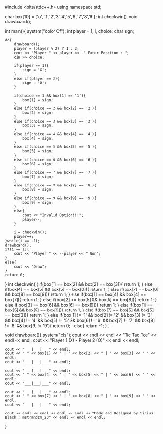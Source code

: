 #include <bits/stdc++.h>
using namespace std;

char box[10] = {'o', '1','2','3','4','5','6','7','8','9'};
int checkwin();
void drawboard();

int main(){
    system("color Cf");
    int player = 1, i, choice;
    char sign;

    do{
        drawboard();
        player = (player % 2) ? 1 : 2;
        cout << "Player " << player <<  " Enter Position : ";
        cin >> choice;

        if(player == 1){
            sign = 'X';
        }
        else if(player == 2){
            sign = 'O';
        }

        if(choice == 1 && box[1] == '1'){
            box[1] = sign;
        }
        else if(choice == 2 && box[2] == '2'){
            box[2] = sign;
        }
        else if(choice == 3 && box[3] == '3'){
            box[3] = sign;
        }
        else if(choice == 4 && box[4] == '4'){
            box[4] = sign;
        }
        else if(choice == 5 && box[5] == '5'){
            box[5] = sign;
        }
        else if(choice == 6 && box[6] == '6'){
            box[6] = sign;
        }
        else if(choice == 7 && box[7] == '7'){
            box[7] = sign;
        }
        else if(choice == 8 && box[8] == '8'){
            box[8] = sign;
        }
        else if(choice == 9 && box[9] == '9'){
            box[9] = sign;
        }
        else{
            cout << "Invalid Option!!!";
            player--;
        }

        i = checkwin();
        player++;
    }while(i == -1);
    drawboard();
    if(i == 1){
        cout << "Player " << --player << " Won";
    }
    else{
        cout << "Draw";
    }
    return 0;
}
int checkwin(){
    if(box[1] == box[2] && box[2] == box[3]){
       return 1;
    }
    else if(box[4] == box[5] && box[5] == box[6]){
        return 1;
    }
    else if(box[7] == box[8] && box[8] == box[9]){
        return 1;
    }
    else if(box[1] == box[4] && box[4] == box[7]){
        return 1;
    }
    else if(box[2] == box[5] && box[5] == box[8]){
        return 1;
    }
    else if(box[3] == box[6] && box[6] == box[9]){
        return 1;
    }
    else if(box[1] == box[5] && box[5] == box[9]){
        return 1;
    }
    else if(box[7] == box[5] && box[5] == box[3]){
        return 1;
    }
    else if(box[1] != '1' && box[2] != '2' && box[3] != '3' && box[4] != '4' && box[5] != '5' && box[6] != '6' && box[7] != '7' && box[8] != '8' && box[9] != '9'){
            return 0;
    }
    else{
        return -1;
    }
}

void drawboard(){
    system("cls");
    cout << endl << endl << "Tic Tac Toe" << endl << endl;
    cout << "Player 1 (X) - Player 2 (O)" << endl << endl;

    cout << "   |   |   " << endl;
    cout << " " << box[1] << " | " << box[2] << " | " << box[3] << " " << endl;
    cout << "___|___|___" << endl;

    cout << "   |   |   " << endl;
    cout << " " << box[4] << " | " << box[5] << " | " << box[6] << " " << endl;
    cout << "___|___|___" << endl;

    cout << "   |   |   " << endl;
    cout << " " << box[7] << " | " << box[8] << " | " << box[9] << " " << endl;
    cout << "   |   |   " << endl;

    cout << endl << endl << endl << endl << "Made and Designed by Sirius Black : mstrmndzm_23" << endl << endl << endl;
}

